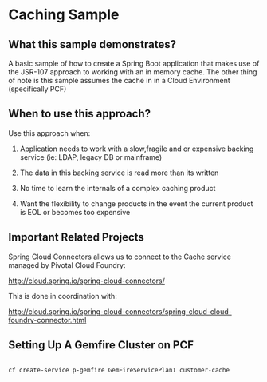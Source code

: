 # Caching Sample

## What this sample demonstrates?

A basic sample of how to create a Spring Boot application that makes use of the JSR-107 approach to working with an in memory cache. The other thing of note is this sample assumes the cache in in a Cloud Environment (specifically PCF)

## When to use this approach?

Use this approach when:

1. Application needs to work with a slow,fragile and or expensive backing service (ie: LDAP, legacy DB or mainframe)

2. The data in this backing service is read more than its written

3. No time to learn the internals of a complex caching product

4. Want the flexibility to change products in the event the current product is EOL or becomes too expensive

## Important Related Projects

Spring Cloud Connectors allows us to connect to the Cache service managed by Pivotal Cloud Foundry:

http://cloud.spring.io/spring-cloud-connectors/

This is done in coordination with:

http://cloud.spring.io/spring-cloud-connectors/spring-cloud-cloud-foundry-connector.html

## Setting Up A Gemfire Cluster on PCF

```shell

cf create-service p-gemfire GemFireServicePlan1 customer-cache

```


